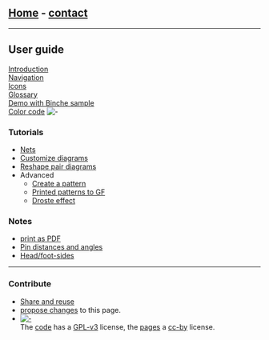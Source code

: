 ## [Home](https://d-bl.github.io) - <a href="https://groundforge.wordpress.com" target="_blank">contact</a>

* * *

## User guide

[Introduction](/GroundForge/)  
[Navigation](/GroundForge-help/navigation)  
[Icons](/GroundForge-help/Icons)  
[Glossary](/GroundForge-help/Glossary)  
[Demo with Binche sample](/GroundForge-help/Binche)  
[Color code](/GroundForge-help/color-rules) ![-](/GroundForge/images/to-color-rules.png)

### Tutorials

* [Nets](/GroundForge-help/Nets)
* [Customize diagrams](/GroundForge-help/index)
* [Reshape pair diagrams](/GroundForge-help/Reshape-Patterns)
* Advanced
  * [Create a pattern](/GroundForge-help/Advanced)
  * [Printed patterns to GF](/GroundForge-help/Reversed-engineering-of-patterns)
  * [Droste effect](/GroundForge-help/Droste-effect)

### Notes

* [print as PDF](/GroundForge-help/clips/print-as-pdf)
* [Pin distances and angles](/GroundForge-help/Pin-distances-and-angles)
* [Head/foot-sides](/GroundForge-help/footsides)

* * *

### Contribute

* [Share and reuse](/GroundForge-help/Reuse)
* [propose changes]({{site.github.repository_url}}/edit/master/docs/{{page.path}} "typo's, grammar, whatever") to this page.
* [![-](/GroundForge/assets/images/CC_some_rights_reserved.png)](https://github.com/d-bl/GroundForge/#licenses)  
    The [code](https://github.com/d-bl/GroundForge/tree/master/src) has a [GPL-v3](https://github.com/d-bl/GroundForge#licenses) license, the [pages](https://github.com/d-bl/GroundForge/tree/master/docs) a [cc-by](http://creativecommons.org/licenses/by/4.0/) license.
